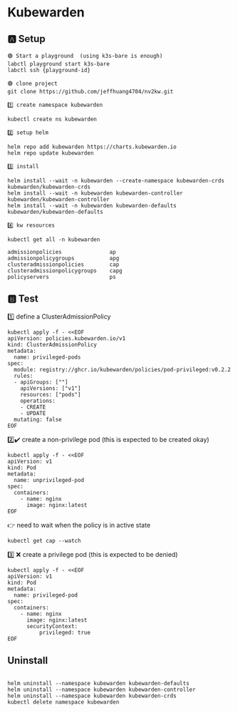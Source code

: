 # Kubewarden

## 🅰️ Setup

```
🟢 Start a playground  (using k3s-bare is enough)
labctl playground start k3s-bare
labctl ssh {playground-id}

🟢 clone project
git clone https://github.com/jeffhuang4704/nv2kw.git

1️⃣ create namespace kubewarden

kubectl create ns kubewarden

2️⃣ setup helm

helm repo add kubewarden https://charts.kubewarden.io
helm repo update kubewarden

3️⃣ install

helm install --wait -n kubewarden --create-namespace kubewarden-crds kubewarden/kubewarden-crds
helm install --wait -n kubewarden kubewarden-controller kubewarden/kubewarden-controller
helm install --wait -n kubewarden kubewarden-defaults kubewarden/kubewarden-defaults

4️⃣ kw resources

kubectl get all -n kubewarden

admissionpolicies               ap
admissionpolicygroups           apg
clusteradmissionpolicies        cap
clusteradmissionpolicygroups    capg
policyservers                   ps

```

## 🅱️ Test

1️⃣ define a ClusterAdmissionPolicy

```
kubectl apply -f - <<EOF
apiVersion: policies.kubewarden.io/v1
kind: ClusterAdmissionPolicy
metadata:
  name: privileged-pods
spec:
  module: registry://ghcr.io/kubewarden/policies/pod-privileged:v0.2.2
  rules:
  - apiGroups: [""]
    apiVersions: ["v1"]
    resources: ["pods"]
    operations:
    - CREATE
    - UPDATE
  mutating: false
EOF
```

2️⃣✔️ create a non-privilege pod (this is expected to be created okay)

```
kubectl apply -f - <<EOF
apiVersion: v1
kind: Pod
metadata:
  name: unprivileged-pod
spec:
  containers:
    - name: nginx
      image: nginx:latest
EOF
```

👉 need to wait when the policy is in active state

```
kubectl get cap --watch
```

3️⃣ ❌ create a privilege pod (this is expected to be denied)

```
kubectl apply -f - <<EOF
apiVersion: v1
kind: Pod
metadata:
  name: privileged-pod
spec:
  containers:
    - name: nginx
      image: nginx:latest
      securityContext:
          privileged: true
EOF

```

## Uninstall

```

helm uninstall --namespace kubewarden kubewarden-defaults
helm uninstall --namespace kubewarden kubewarden-controller
helm uninstall --namespace kubewarden kubewarden-crds
kubectl delete namespace kubewarden

```

